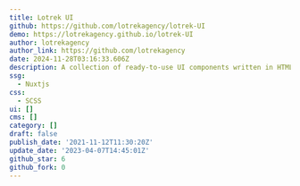 ```yaml
---
title: Lotrek UI
github: https://github.com/lotrekagency/lotrek-UI
demo: https://lotrekagency.github.io/lotrek-UI
author: lotrekagency
author_link: https://github.com/lotrekagency
date: 2024-11-28T03:16:33.606Z
description: A collection of ready-to-use UI components written in HTML & CSS
ssg:
  - Nuxtjs
css:
  - SCSS
ui: []
cms: []
category: []
draft: false
publish_date: '2021-11-12T11:30:20Z'
update_date: '2023-04-07T14:45:01Z'
github_star: 6
github_fork: 0
---
```

